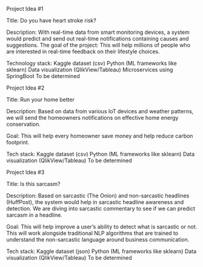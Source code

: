 
Project Idea #1

Title: Do you have heart stroke risk?

Description: With real-time data from smart monitoring devices, a system would predict and send out real-time notifications containing causes and suggestions. 
The goal of the project: This will help millions of people who are interested in real-time feedback on their lifestyle choices. 

Technology stack:
Kaggle dataset (csv)
Python (ML frameworks like sklearn)
Data visualization (QlikView/Tableau)
Microservices using SpringBoot
To be determined


Project Idea #2

Title: Run your home better

Description: Based on data from various IoT devices and weather patterns, we will send the homeowners notifications on effective home energy conservation.

Goal: This will help every homeowner save money and help reduce carbon footprint.

Tech stack: 
Kaggle dataset (csv)
Python (ML frameworks like sklearn) 
Data visualization (QlikView/Tableau)
To be determined

Project Idea #3

Title: Is this sarcasm?

Description: Based on sarcastic (The Onion) and non-sarcastic headlines (HuffPost), the system would help in sarcastic headline awareness and detection. We are diving into sarcastic commentary to see if we can predict sarcasm in a headline.

Goal: This will help improve a user’s ability to detect what is sarcastic or not. This will work alongside traditional NLP algorithms that are trained to understand the non-sarcastic language around business communication. 

Tech stack: 
Kaggle dataset (json)
Python (ML frameworks like sklearn) 
Data visualization (QlikView/Tableau)
To be determined

